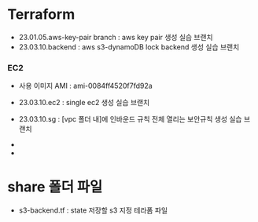 # Terraform
- 23.01.05.aws-key-pair branch : aws key pair 생성 실습 브랜치
- 23.03.10.backend : aws s3-dynamoDB lock backend 생성 실습 브랜치


### EC2
- 사용 이미지 AMI : ami-0084ff4520f7fd92a
- 23.03.10.ec2 : single ec2 생성 실습 브랜치

- 23.03.10.sg : [vpc 폴더 내]에 인바운드 규칙 전체 열리는 보안규칙 생성 실습 브랜치
-
-



# share 폴더 파일
- s3-backend.tf : state 저장할 s3 지정 테라폼 파일
